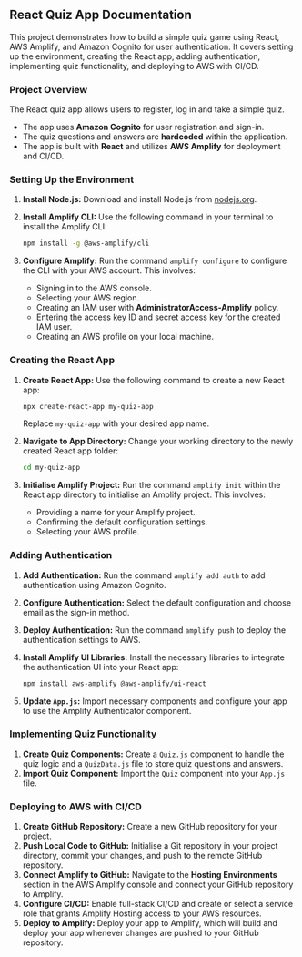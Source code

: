 

## React Quiz App Documentation

This project demonstrates how to build a simple quiz game using React, AWS Amplify, and Amazon Cognito for user authentication. It covers setting up the environment, creating the React app, adding authentication, implementing quiz functionality, and deploying to AWS with CI/CD.

### Project Overview

The React quiz app allows users to register, log in and take a simple quiz. 

*   The app uses **Amazon Cognito** for user registration and sign-in.
*   The quiz questions and answers are **hardcoded** within the application.
*   The app is built with **React** and utilizes **AWS Amplify** for deployment and CI/CD.

### Setting Up the Environment

1.  **Install Node.js:** Download and install Node.js from [nodejs.org](https://nodejs.org/).
2.  **Install Amplify CLI:** Use the following command in your terminal to install the Amplify CLI:

    ```bash
    npm install -g @aws-amplify/cli
    ```

   
3.  **Configure Amplify:** Run the command `amplify configure` to configure the CLI with your AWS account. This involves:
    *   Signing in to the AWS console.
    *   Selecting your AWS region.
    *   Creating an IAM user with **AdministratorAccess-Amplify** policy.
    *   Entering the access key ID and secret access key for the created IAM user.
    *   Creating an AWS profile on your local machine.

### Creating the React App

1.  **Create React App:** Use the following command to create a new React app:

    ```bash
    npx create-react-app my-quiz-app
    ```

    Replace `my-quiz-app` with your desired app name.
2.  **Navigate to App Directory:** Change your working directory to the newly created React app folder:

    ```bash
    cd my-quiz-app
    ```

   
3.  **Initialise Amplify Project:** Run the command `amplify init` within the React app directory to initialise an Amplify project. This involves:
    *   Providing a name for your Amplify project.
    *   Confirming the default configuration settings.
    *   Selecting your AWS profile.

### Adding Authentication

1.  **Add Authentication:** Run the command `amplify add auth` to add authentication using Amazon Cognito.
2.  **Configure Authentication:** Select the default configuration and choose email as the sign-in method.
3.  **Deploy Authentication:** Run the command `amplify push` to deploy the authentication settings to AWS.
4.  **Install Amplify UI Libraries:** Install the necessary libraries to integrate the authentication UI into your React app:

    ```bash
    npm install aws-amplify @aws-amplify/ui-react
    ```

   
5.  **Update `App.js`:** Import necessary components and configure your app to use the Amplify Authenticator component.

### Implementing Quiz Functionality

1.  **Create Quiz Components:** Create a `Quiz.js` component to handle the quiz logic and a `QuizData.js` file to store quiz questions and answers.
2.  **Import Quiz Component:** Import the `Quiz` component into your `App.js` file.

### Deploying to AWS with CI/CD

1.  **Create GitHub Repository:** Create a new GitHub repository for your project.
2.  **Push Local Code to GitHub:** Initialise a Git repository in your project directory, commit your changes, and push to the remote GitHub repository.
3.  **Connect Amplify to GitHub:** Navigate to the **Hosting Environments** section in the AWS Amplify console and connect your GitHub repository to Amplify.
4.  **Configure CI/CD:** Enable full-stack CI/CD and create or select a service role that grants Amplify Hosting access to your AWS resources.
5.  **Deploy to Amplify:** Deploy your app to Amplify, which will build and deploy your app whenever changes are pushed to your GitHub repository.



